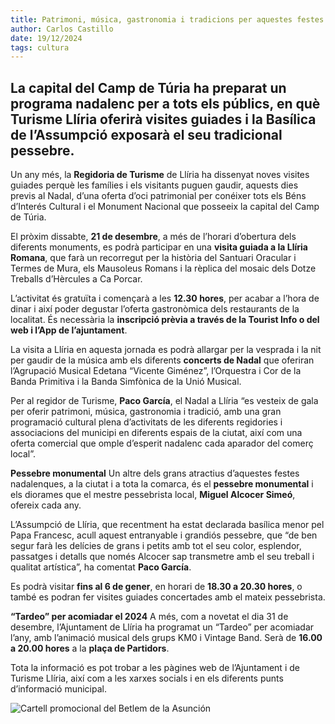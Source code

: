 ```yaml
---
title: Patrimoni, música, gastronomia i tradicions per aquestes festes de Nadal
author: Carlos Castillo
date: 19/12/2024
tags: cultura
---
```



## La capital del Camp de Túria ha preparat un programa nadalenc per a tots els públics, en què Turisme Llíria oferirà visites guiades i la Basílica de l’Assumpció exposarà el seu tradicional pessebre.

Un any més, la **Regidoria de Turisme** de Llíria ha dissenyat noves visites guiades perquè les famílies i els visitants puguen gaudir, aquests dies previs al Nadal, d’una oferta d’oci patrimonial per conéixer tots els Béns d’Interés Cultural i el Monument Nacional que posseeix la capital del Camp de Túria.

El pròxim dissabte, **21 de desembre**, a més de l’horari d’obertura dels diferents monuments, es podrà participar en una **visita guiada a la Llíria Romana**, que farà un recorregut per la història del Santuari Oracular i Termes de Mura, els Mausoleus Romans i la rèplica del mosaic dels Dotze Treballs d’Hèrcules a Ca Porcar.

L’activitat és gratuïta i començarà a les **12.30 hores**, per acabar a l’hora de dinar i així poder degustar l’oferta gastronòmica dels restaurants de la localitat. És necessària la **inscripció prèvia a través de la Tourist Info o del web i l’App de l’ajuntament**.

La visita a Llíria en aquesta jornada es podrà allargar per la vesprada i la nit per gaudir de la música amb els diferents **concerts de Nadal** que oferiran l’Agrupació Musical Edetana “Vicente Giménez”, l’Orquestra i Cor de la Banda Primitiva i la Banda Simfònica de la Unió Musical.

Per al regidor de Turisme, **Paco García**, el Nadal a Llíria “es vesteix de gala per oferir patrimoni, música, gastronomia i tradició, amb una gran programació cultural plena d’activitats de les diferents regidories i associacions del municipi en diferents espais de la ciutat, així com una oferta comercial que omple d’esperit nadalenc cada aparador del comerç local”.

**Pessebre monumental**
Un altre dels grans atractius d’aquestes festes nadalenques, a la ciutat i a tota la comarca, és el **pessebre monumental** i els diorames que el mestre pessebrista local, **Miguel Alcocer Simeó**, ofereix cada any.

L’Assumpció de Llíria, que recentment ha estat declarada basílica menor pel Papa Francesc, acull aquest entranyable i grandiós pessebre, que “de ben segur farà les delícies de grans i petits amb tot el seu color, esplendor, passatges i detalls que només Alcocer sap transmetre amb el seu treball i qualitat artística”, ha comentat **Paco García**.

Es podrà visitar **fins al 6 de gener**, en horari de **18.30 a 20.30 hores**, o també es podran fer visites guiades concertades amb el mateix pessebrista.

**“Tardeo” per acomiadar el 2024**
A més, com a novetat el dia 31 de desembre, l’Ajuntament de Llíria ha programat un “Tardeo” per acomiadar l’any, amb l’animació musical dels grups KM0 i Vintage Band. Serà de **16.00 a 20.00 hores** a la **plaça de Partidors**.

Tota la informació es pot trobar a les pàgines web de l’Ajuntament i de Turisme Llíria, així com a les xarxes socials i en els diferents punts d’informació municipal.

![Cartell promocional del Betlem de la Asunción](/assets/continguts/recursos/20241219-belén-basílica-Asunción.jpg "Cartell del Betlem")
